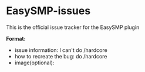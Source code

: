 # EasySMP-issues

This is the official issue tracker for the EasySMP plugin

**Format:**
- issue information: I can't do /hardcore
- how to recreate the bug: do /hardcore
- image(optional):
